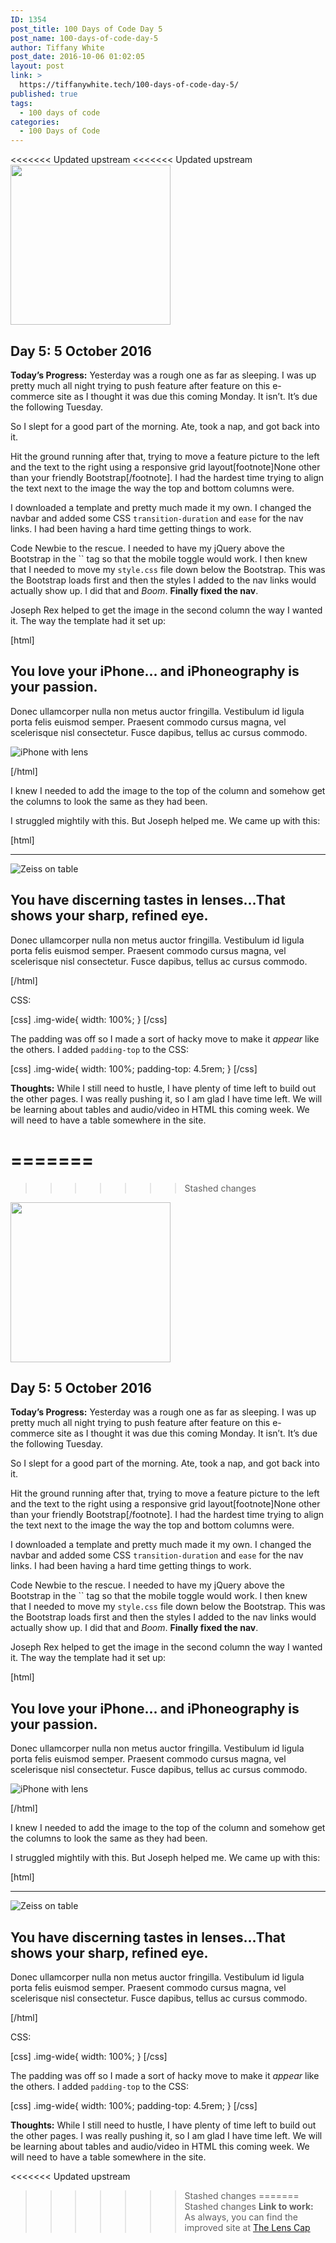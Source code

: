 ```yaml
---
ID: 1354
post_title: 100 Days of Code Day 5
post_name: 100-days-of-code-day-5
author: Tiffany White
post_date: 2016-10-06 01:02:05
layout: post
link: >
  https://tiffanywhite.tech/100-days-of-code-day-5/
published: true
tags:
  - 100 days of code
categories:
  - 100 Days of Code
---
```

<<<<<<< Updated upstream
<<<<<<< Updated upstream
<img class="size-full wp-image-1353 aligncenter" src="https://helloburgh.me/wp-content/uploads/2016/10/code-optimization-xxl-1.png" width="256" height="256" />

## Day 5: 5 October 2016

**Today’s Progress:** Yesterday was a rough one as far as sleeping. I was up pretty much all night trying to push feature after feature on this e-commerce site as I thought it was due this coming Monday. It isn’t. It’s due the following Tuesday.

So I slept for a good part of the morning. Ate, took a nap, and got back into it.

Hit the ground running after that, trying to move a feature picture to the left and the text to the right using a responsive grid layout[footnote]None other than your friendly Bootstrap[/footnote]. I had the hardest time trying to align the text next to the image the way the top and bottom columns were.

I downloaded a template and pretty much made it my own. I changed the navbar and added some CSS `transition-duration` and `ease` for the nav links. I had been having a hard time getting things to work.

Code Newbie to the rescue. I needed to have my jQuery above the Bootstrap in the `` tag so that the mobile toggle would work. I then knew that I needed to move my `style.css` file down below the Bootstrap. This was the Bootstrap loads first and then the styles I added to the nav links would actually show up. I did that and *Boom*. **Finally fixed the nav**.

Joseph Rex helped to get the image in the second column the way I wanted it. The way the template had it set up:


[html]
<div class="row feature">
  <div class="col-md-7">
  <h2 class="feature-heading">You love your iPhone... <span class="text-muted"> and iPhoneography is your            passion.</span></h2>
  <p class="lead">Donec ullamcorper nulla non metus auctor fringilla. Vestibulum id ligula porta felis euismod semper. Praesent commodo cursus magna, vel scelerisque nisl consectetur. Fusce dapibus, tellus ac cursus commodo.</p>
  </div>
  </div>
  <div class="col-md-5"><img class="feature-image img-fluid m-x-auto" src="img/moment_lens.jpg" alt="iPhone with lens" data-src="holder.js/500x500/auto" />
  </div>
</div>

[/html] 

I knew I needed to add the image to the top of the column and somehow get the columns to look the same as they had been.

I struggled mightily with this. But Joseph helped me. We came up with this:

[html]

<hr class="feature-divider" />

<div class="row feature">
  <div class="col-sm-5"><img class="featureimage img-fluid m-x-auto img-wide" src="img/zeiss_on_table.png" alt="Zeiss on table" data-src="holder.js/500x500/auto" />
</div>
  <div class="col-sm-7">
  <h2 class="feature-heading">You have discerning tastes in lenses...<span class="text-muted">That shows your sharp, refined eye.</span></h2>
  <p class="lead">Donec ullamcorper nulla non metus auctor fringilla. Vestibulum id ligula porta felis euismod semper. Praesent commodo cursus magna, vel scelerisque nisl consectetur. Fusce dapibus, tellus ac cursus commodo.</p>
  </div>
</div>
[/html]

CSS:

[css]
.img-wide{
width: 100%;
}
[/css]

The padding was off so I made a sort of hacky move to make it *appear* like the others. I added `padding-top` to the CSS:

[css]
.img-wide{
width: 100%;
padding-top: 4.5rem;
}
[/css]

**Thoughts:** While I still need to hustle, I have plenty of time left to build out the other pages. I was really pushing it, so I am glad I have time left. We will be learning about tables and audio/video in HTML this coming week. We will need to have a table somewhere in the site.

=======
=======
>>>>>>> Stashed changes
<img class="size-full wp-image-1353 aligncenter" src="https://helloburgh.me/wp-content/uploads/2016/10/code-optimization-xxl-1.png" width="256" height="256" />

## Day 5: 5 October 2016

**Today’s Progress:** Yesterday was a rough one as far as sleeping. I was up pretty much all night trying to push feature after feature on this e-commerce site as I thought it was due this coming Monday. It isn’t. It’s due the following Tuesday.

So I slept for a good part of the morning. Ate, took a nap, and got back into it.

Hit the ground running after that, trying to move a feature picture to the left and the text to the right using a responsive grid layout[footnote]None other than your friendly Bootstrap[/footnote]. I had the hardest time trying to align the text next to the image the way the top and bottom columns were.

I downloaded a template and pretty much made it my own. I changed the navbar and added some CSS `transition-duration` and `ease` for the nav links. I had been having a hard time getting things to work.

Code Newbie to the rescue. I needed to have my jQuery above the Bootstrap in the `` tag so that the mobile toggle would work. I then knew that I needed to move my `style.css` file down below the Bootstrap. This was the Bootstrap loads first and then the styles I added to the nav links would actually show up. I did that and *Boom*. **Finally fixed the nav**.

Joseph Rex helped to get the image in the second column the way I wanted it. The way the template had it set up:


[html]
<div class="row feature">
  <div class="col-md-7">
  <h2 class="feature-heading">You love your iPhone... <span class="text-muted"> and iPhoneography is your            passion.</span></h2>
  <p class="lead">Donec ullamcorper nulla non metus auctor fringilla. Vestibulum id ligula porta felis euismod semper. Praesent commodo cursus magna, vel scelerisque nisl consectetur. Fusce dapibus, tellus ac cursus commodo.</p>
  </div>
  </div>
  <div class="col-md-5"><img class="feature-image img-fluid m-x-auto" src="img/moment_lens.jpg" alt="iPhone with lens" data-src="holder.js/500x500/auto" />
  </div>
</div>

[/html] 

I knew I needed to add the image to the top of the column and somehow get the columns to look the same as they had been.

I struggled mightily with this. But Joseph helped me. We came up with this:

[html]

<hr class="feature-divider" />

<div class="row feature">
  <div class="col-sm-5"><img class="featureimage img-fluid m-x-auto img-wide" src="img/zeiss_on_table.png" alt="Zeiss on table" data-src="holder.js/500x500/auto" />
</div>
  <div class="col-sm-7">
  <h2 class="feature-heading">You have discerning tastes in lenses...<span class="text-muted">That shows your sharp, refined eye.</span></h2>
  <p class="lead">Donec ullamcorper nulla non metus auctor fringilla. Vestibulum id ligula porta felis euismod semper. Praesent commodo cursus magna, vel scelerisque nisl consectetur. Fusce dapibus, tellus ac cursus commodo.</p>
  </div>
</div>
[/html]

CSS:

[css]
.img-wide{
width: 100%;
}
[/css]

The padding was off so I made a sort of hacky move to make it *appear* like the others. I added `padding-top` to the CSS:

[css]
.img-wide{
width: 100%;
padding-top: 4.5rem;
}
[/css]

**Thoughts:** While I still need to hustle, I have plenty of time left to build out the other pages. I was really pushing it, so I am glad I have time left. We will be learning about tables and audio/video in HTML this coming week. We will need to have a table somewhere in the site.

<<<<<<< Updated upstream
>>>>>>> Stashed changes
=======
>>>>>>> Stashed changes
**Link to work:** As always, you can find the improved site at [The Lens Cap](https://twhite96.github.io/The-Lens-Cap/)
